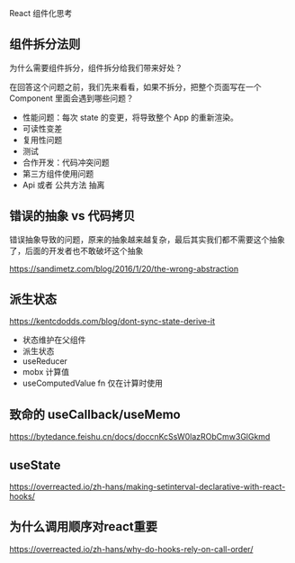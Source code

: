 React 组件化思考

## 组件拆分法则

为什么需要组件拆分，组件拆分给我们带来好处？

在回答这个问题之前，我们先来看看，如果不拆分，把整个页面写在一个 Component 里面会遇到哪些问题？

- 性能问题：每次 state 的变更，将导致整个 App 的重新渲染。
- 可读性变差
- 复用性问题
- 测试
- 合作开发：代码冲突问题
- 第三方组件使用问题
- Api 或者 公共方法 抽离

## 错误的抽象 vs 代码拷贝

错误抽象导致的问题，原来的抽象越来越复杂，最后其实我们都不需要这个抽象了，后面的开发者也不敢破坏这个抽象

https://sandimetz.com/blog/2016/1/20/the-wrong-abstraction

## 派生状态 

https://kentcdodds.com/blog/dont-sync-state-derive-it

- 状态维护在父组件
- 派生状态
- useReducer
- mobx 计算值
- useComputedValue fn 仅在计算时使用

## 致命的 useCallback/useMemo

https://bytedance.feishu.cn/docs/doccnKcSsW0lazRObCmw3GlGkmd

## useState

https://overreacted.io/zh-hans/making-setinterval-declarative-with-react-hooks/

## 为什么调用顺序对react重要

https://overreacted.io/zh-hans/why-do-hooks-rely-on-call-order/
